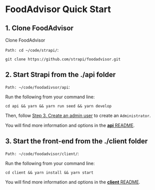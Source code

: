 # FoodAdvisor Quick Start

## 1. Clone FoodAdvisor

Clone FoodAdvisor

`Path: cd ~/code/strapi/`:

```
git clone https://github.com/strapi/foodadvisor.git
```

## 2. Start Strapi from the ./api folder

`Path: ~/code/foodadivsor/api`:

Run the following from your command line:

```
cd api && yarn && yarn run seed && yarn develop
```

Then, follow [Step 3. Create an admin user](https://strapi.io/documentation/3.0.0-beta.x/getting-started/quick-start-tutorial.html#_3-create-an-admin-user) to create an `Administrator`.

You will find more information and options in the [**api** README](./api).

## 3. Start the front-end from the ./client folder

`Path: ~/code/foodadvisor/client/`:

Run the following from your command line:

```
cd client && yarn install && yarn start
```

You will find more information and options in the [**client** README](./client).
